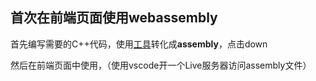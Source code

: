 ## 首次在前端页面使用webassembly

首先编写需要的C++代码，使用[工具](https://mbebenita.github.io/WasmExplorer/)转化成<b>assembly</b>，点击down

然后在前端页面中使用，（使用vscode开一个Live服务器访问assembly文件）